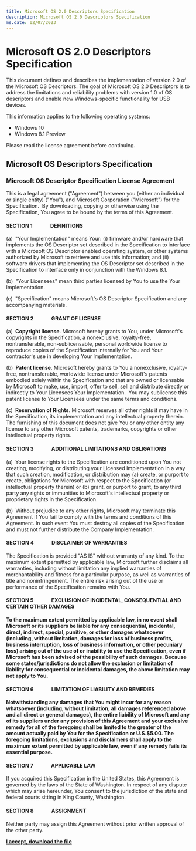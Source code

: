 ```yaml
---
title: Microsoft OS 2.0 Descriptors Specification
description: Microsoft OS 2.0 Descriptors Specification
ms.date: 02/07/2023
---
```


# Microsoft OS 2.0 Descriptors Specification

This document defines and describes the implementation of version 2.0 of the Microsoft OS Descriptors. The goal of Microsoft OS 2.0 Descriptors is to address the limitations and reliability problems with version 1.0 of OS descriptors and enable new Windows-specific functionality for USB devices.

This information applies to the following operating systems:

 - Windows 10
 - Windows 8.1 Preview

Please read the license agreement before continuing.

## Microsoft OS Descriptors Specification

### Microsoft OS Descriptor Specification License Agreement

This is a legal agreement ("Agreement") between you (either an individual or single entity) ("You"), and Microsoft Corporation ("Microsoft") for the Specification.  By downloading, copying or otherwise using the Specification, You agree to be bound by the terms of this Agreement.

#### SECTION 1 &emsp;&emsp;&emsp; DEFINITIONS

(a)&ensp;"Your Implementation" means Your: (i) firmware and/or hardware that implements the OS Descriptor set described in the Specification to interface with a Microsoft OS Descriptor enabled operating system, or other systems authorized by Microsoft to retrieve and use this information; and (ii) software drivers that implementing the OS Descriptor set described in the Specification to interface only in conjunction with the Windows 8.1.

(b)&ensp;"Your Licensees" mean third parties licensed by You to use the Your Implementation.

(c)&ensp;"Specification" means Microsoft's OS Descriptor Specification and any accompanying materials.

#### SECTION 2 &emsp;&emsp;&emsp; GRANT OF LICENSE

(a)&ensp;**Copyright license**. Microsoft hereby grants to You, under Microsoft's copyrights in the Specification, a nonexclusive, royalty-free, nontransferable, non-sublicensable, personal worldwide license to reproduce copies of the Specification internally for You and Your contractor's use in developing Your Implementation.

(b)&ensp;**Patent license**. Microsoft hereby grants to You a nonexclusive, royalty-free, nontransferable, worldwide license under Microsoft's patents embodied solely within the Specification and that are owned or licensable by Microsoft to make, use, import, offer to sell, sell and distribute directly or indirectly to Your Licensees Your Implementation.  You may sublicense this patent license to Your Licensees under the same terms and conditions.

(c)&ensp;**Reservation of Rights**. Microsoft reserves all other rights it may have in the Specification, its implementation and any intellectual property therein.  The furnishing of this document does not give You or any other entity any license to any other Microsoft patents, trademarks, copyrights or other intellectual property rights.

#### SECTION 3 &emsp;&emsp;&emsp; ADDITIONAL LIMITATIONS AND OBLIGATIONS

(a)&ensp;Your license rights to the Specification are conditioned upon You not creating, modifying, or distributing your Licensed Implementation in a way that such creation, modification, or distribution may (a) create, or purport to create, obligations for Microsoft with respect to the Specification (or intellectual property therein) or (b) grant, or purport to grant, to any third party any rights or immunities to Microsoft's intellectual property or proprietary rights in the Specification.

(b)&ensp;Without prejudice to any other rights, Microsoft may terminate this Agreement if You fail to comply with the terms and conditions of this Agreement. In such event You must destroy all copies of the Specification and must not further distribute the Company Implementation.

#### SECTION 4 &emsp;&emsp;&emsp; DISCLAIMER OF WARRANTIES

The Specification is provided "AS IS" without warranty of any kind. To the maximum extent permitted by applicable law, Microsoft further disclaims all warranties, including without limitation any implied warranties of merchantability and fitness for a particular purpose, as well as warranties of title and noninfringement. The entire risk arising out of the use or performance of the Specification remains with You.

#### SECTION 5 &emsp;&emsp;&emsp; EXCLUSION OF INCIDENTAL, CONSEQUENTIAL AND CERTAIN OTHER DAMAGES

**To the maximum extent permitted by applicable law, in no event shall Microsoft or its suppliers be liable for any consequential, incidental, direct, indirect, special, punitive, or other damages whatsoever (including, without limitation, damages for loss of business profits, business interruption, loss of business information, or other pecuniary loss) arising out of the use of or inability to use the Specification, even if Microsoft has been advised of the possibility of such damages. Because some states/jurisdictions do not allow the exclusion or limitation of liability for consequential or incidental damages, the above limitation may not apply to You.**

#### SECTION 6 &emsp;&emsp;&emsp; LIMITATION OF LIABILITY AND REMEDIES

**Notwithstanding any damages that You might incur for any reason whatsoever (including, without limitation, all damages referenced above and all direct or general damages), the entire liability of Microsoft and any of its suppliers under any provision of this Agreement and your exclusive remedy for all of the foregoing shall be limited to the greater of the amount actually paid by You for the Specification or U.S.$5.00\. The foregoing limitations, exclusions and disclaimers shall apply to the maximum extent permitted by applicable law, even if any remedy fails its essential purpose.**

#### SECTION 7 &emsp;&emsp;&emsp; APPLICABLE LAW

If you acquired this Specification in the United States, this Agreement is governed by the laws of the State of Washington. In respect of any dispute which may arise hereunder, You consent to the jurisdiction of the state and federal courts sitting in King County, Washington.

#### SECTION 8 &emsp;&emsp;&emsp; ASSIGNMENT

Neither party may assign this Agreement without prior written approval of the other party.

**[I accept, download the file](https://download.microsoft.com/download/3/5/6/3563ED4A-F318-4B66-A181-AB1D8F6FD42D/MS_OS_2_0_desc.docx)**
